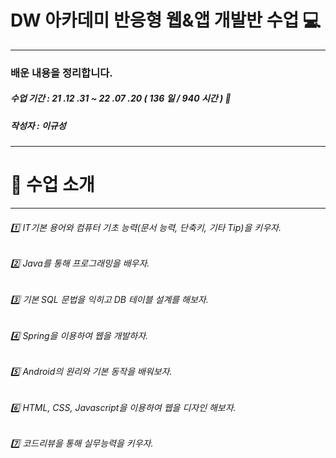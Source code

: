 # DW 아카데미 반응형 웹&앱 개발반 수업 :computer:
***

### 배운 내용을 정리합니다. 
##### 수업 기간 : 21 .12 .31 ~ 22 .07 .20 ( 136 일 / 940 시간 )  :date:
##### 작성자 : 이규성
***

#   :mega:    수업 소개  
***
######    :one:    IT기본 용어와 컴퓨터 기초 능력(문서 능력, 단축키, 기타 Tip)을 키우자.
######    :two:    Java를 통해 프로그래밍을 배우자.
######    :three:  기본 SQL 문법을 익히고 DB 테이블 설계를 해보자.
######    :four:   Spring을 이용하여 웹을 개발하자.
######    :five:   Android의 원리와 기본 동작을 배워보자.
######    :six:    HTML, CSS, Javascript을 이용하여 웹을 디자인 해보자.
######    :seven:  코드리뷰을 통해 실무능력을 키우자.

